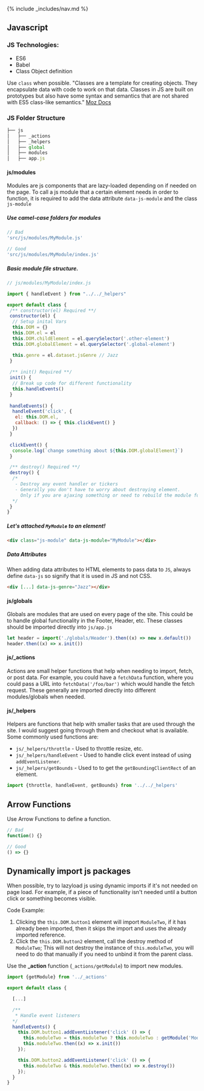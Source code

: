 {% include _includes/nav.md %}

## Javascript

### JS Technologies:
- ES6
- Babel
- Class Object definition

Use `class` when possible. "Classes are a template for creating objects. They encapsulate data with code to work on that data. Classes in JS are built on prototypes but also have some syntax and semantics that are not shared with ES5 class-like semantics." [Moz Docs](https://developer.mozilla.org/en-US/docs/Web/JavaScript/Reference/Classes)

### JS Folder Structure
```js
├── js
│   ├── _actions
│   ├── _helpers
│   ├── global
│   ├── modules
│   ├── app.js
```

#### js/modules
Modules are js components that are lazy-loaded depending on if needed on the page. To call a js module that a certain element needs in order to function, it is required to add the data attribute `data-js-module` and the class `js-module`

##### Use camel-case folders for modules
```javascript
// Bad
'src/js/modules/MyModule.js'

// Good
'src/js/modules/MyModule/index.js'
```
##### Basic module file structure.
```js
// js/modules/MyModule/index.js

import { handleEvent } from "../../_helpers"

export default class {
 /** constructor(el) Required **/
 constructor(el) {
  // Setup inital Vars
  this.DOM = {}
  this.DOM.el = el
  this.DOM.childElement = el.querySelector('.other-element')
  this.DOM.globalElement = el.querySelector('.global-element')

  this.genre = el.dataset.jsGenre // Jazz
 }
 
 /** init() Required **/
 init() {
  // Break up code for different functionality
  this.handleEvents()
 }
 
 handleEvents() {
  handleEvent('click', {
   el: this.DOM.el,
   callback: () => { this.clickEvent() }
  })
 }

 clickEvent() {
  console.log(`change something about ${this.DOM.globalElement}`)
 }

 /** destroy() Required **/
 destroy() {
  /* 
   - Destroy any event handler or tickers
   - Generally you don't have to worry about destroying element. 
     Only if you are ajaxing something or need to rebuild the module for some reason.
  */
 }
}
```

##### Let's attached `MyModule` to an element!
```html
<div class="js-module" data-js-module="MyModule"></div>
```

##### Data Attributes
When adding data attributes to HTML elements to pass data to `JS`, always define `data-js` so signify that it is used in JS and not CSS.
```html
<div [...] data-js-genre="Jazz"></div>
```

#### js/globals
Globals are modules that are used on every page of the site. This could be to handle global functionality in the Footer, Header, etc. These classes should be imported directly into `js/app.js`

```js
let header = import('./globals/Header').then((x) => new x.default())
header.then((x) => x.init())
```

#### js/_actions
Actions are small helper functions that help when needing to import, fetch, or post data. For example, you could have a `fetchData` function, where you could pass a URL into `fetchData('/foo/bar')` which would handle the fetch request. These generally are imported directly into different modules/globals when needed.

#### js/_helpers
Helpers are functions that help with smaller tasks that are used through the site. I would suggest going through them and checkout what is available. Some commonly used functions are: 
- `js/_helpers/throttle` - Used to throttle resize, etc.
- `js/_helpers/handleEvent` - Used to handle click event instead of using `addEventListener`.
- `js/_helpers/getBounds` - Used to to get the `getBoundingClientRect` of an element.

```js
import {throttle, handleEvent, getBounds} from '../../_helpers'
```

## Arrow Functions
Use Arrow Functions to define a function.
```javascript
// Bad
function() {}

// Good
() => {}
```

## Dynamically import js packages
When possible, try to lazyload js using dynamic imports if it's not needed on page load. For example, if a piece of functionality isn't needed until a button click or something becomes visible.

Code Example:
1. Clicking the `this.DOM.button1` element will import `ModuleTwo`, if it has already been imported, then it skips the import and uses the already imported reference.
2. Click the `this.DOM.button2` element, call the destroy method of `ModuleTwo`; This will not destroy the instance of `this.moduleTwo`, you will need to do that manually if you need to unbind it from the parent class.

Use the **_action** function (`_actions/getModule`) to import new modules.

```javascript
import {getModule} from '../_actions'

export default class {

  [...]

  /**
   * Handle event listeners
  */
  handleEvents() {
    this.DOM.button1.addEventListener('click' () => {
      this.moduleTwo = this.moduleTwo ? this.moduleTwo : getModule('ModuleTwo').then((x) => new x.default());
      this.moduleTwo.then((x) => x.init())
    });

    this.DOM.button2.addEventListener('click' () => {
      this.moduleTwo & this.moduleTwo.then((x) => x.destroy())
    });
  }
}
```
